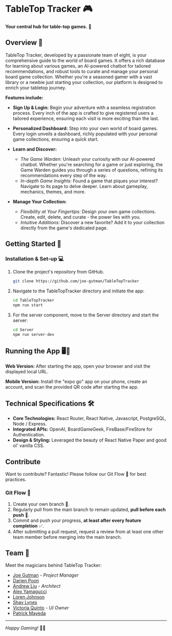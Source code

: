 # TableTop Tracker 🎮

**Your central hub for table-top games.** 🎲

## Overview 📝

TableTop Tracker, developed by a passionate team of eight, is your comprehensive guide to the world of board games. It offers a rich database for learning about various games, an AI-powered chatbot for tailored recommendations, and robust tools to curate and manage your personal board game collection. Whether you're a seasoned gamer with a vast library or a newbie just starting your collection, our platform is designed to enrich your tabletop journey.

**Features include:**

- **Sign Up & Login:** Begin your adventure with a seamless registration process. Every inch of the app is crafted to give registered users a tailored experience, ensuring each visit is more exciting than the last.

- **Personalized Dashboard:** Step into your own world of board games. Every login unveils a dashboard, richly populated with your personal game collections, ensuring a quick start.

- **Learn and Discover:** 
  - *The Game Warden:* Unleash your curiosity with our AI-powered chatbot. Whether you're searching for a game or just exploring, the Game Warden guides you through a series of questions, refining its recommendations every step of the way.
  - *In-depth Game Insights:* Found a game that piques your interest? Navigate to its page to delve deeper. Learn about gameplay, mechanics, themes, and more.

- **Manage Your Collection:** 
  - *Flexibility at Your Fingertips:* Design your own game collections. Create, edit, delete, and curate - the power lies with you.
  - *Intuitive Additions:* Discover a new favorite? Add it to your collection directly from the game's dedicated page.

<!--- 
![App Screenshot Placeholder](./path_to_image.jpg)
*Above: A glimpse of the TableTop Tracker. More visuals coming soon!*
-->

## Getting Started 🚀

### Installation & Set-up 💻

1. Clone the project's repository from GitHub.
    ```bash
    git clone https://github.com/joe-gutman/TableTopTracker
    ```

2. Navigate to the TableTopTracker directory and initiate the app:

    ```bash
    cd TableTopTracker
    npm run start
    ```
3. For the server component, move to the Server directory and start the server:
    ``` bash
    cd Server
    npm run server-dev
    ```
## Running the App 🖥️📱

**Web Version:** After starting the app, open your browser and visit the displayed local URL.

**Mobile Version:** Install the "expo go" app on your phone, create an account, and scan the provided QR code after starting the app.

## Technical Specifications 🛠️

- **Core Technologies:** React Router, React Native, Javascript, PostgreSQL, Node / Express.
- **Integrated APIs:** OpenAI, BoardGameGeek, FireBase/FireStore for Authentication.
- **Design & Styling:** Leveraged the beauty of React Native Paper and good ol' vanilla CSS.

## Contribute

Want to contribute? Fantastic! Please follow our Git Flow 🌊 for best practices.

### Git Flow 🌊

1. Create your own branch 🌿.
2. Regularly pull from the main branch to remain updated, **pull before each push** 🔄.
3. Commit and push your progress, **at least after every feature completion** ✅.
4. After submitting a pull request, request a review from at least one other team member before merging into the main branch.

## Team 👥

Meet the magicians behind TableTop Tracker:

- [Joe Gutman](https://github.com/joe-gutman) - *Project Manager*
- [Darien Poon](https://github.com/darien-poon)
- [Andrew Liu](https://github.com/andeliuliu) - *Architect*
- [Alex Yamagucci](https://github.com/ayamagucci)
- [Loren Johnson](https://github.com/L-ren)
- [Shay Lynes](https://github.com/WarrenLynes)
- [Victoria Quinto](https://github.com/victoriajquinto) - *UI Owner*
- [Patrick Mayeda](https://github.com/mayedap)

---

*Happy Gaming!* 🎲👾
